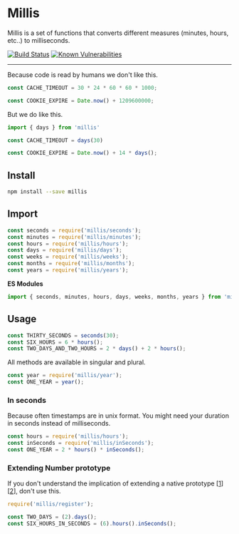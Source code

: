 # Millis

Millis is a set of functions that converts different measures (minutes, hours, etc..) to milliseconds.

[![Build Status](https://travis-ci.org/Moeriki/millis.svg?branch=master)](https://travis-ci.org/Moeriki/millis) [![Known Vulnerabilities](https://snyk.io/test/github/moeriki/millis/badge.svg)](https://snyk.io/test/github/moeriki/millis)

---

Because code is read by humans we don't like this.

```javascript
const CACHE_TIMEOUT = 30 * 24 * 60 * 60 * 1000;

const COOKIE_EXPIRE = Date.now() + 1209600000;
```

But we do like this.

```javascript
import { days } from 'millis'

const CACHE_TIMEOUT = days(30)

const COOKIE_EXPIRE = Date.now() + 14 * days();
```

## Install

```sh
npm install --save millis
```

## Import

```javascript
const seconds = require('millis/seconds');
const minutes = require('millis/minutes');
const hours = require('millis/hours');
const days = require('millis/days');
const weeks = require('millis/weeks');
const months = require('millis/months');
const years = require('millis/years');
```

**ES Modules**

```javascript
import { seconds, minutes, hours, days, weeks, months, years } from 'millis';
```

## Usage

```javascript
const THIRTY_SECONDS = seconds(30);
const SIX_HOURS = 6 * hours();
const TWO_DAYS_AND_TWO_HOURS = 2 * days() + 2 * hours();
```

All methods are available in singular and plural.

```javascript
const year = require('millis/year');
const ONE_YEAR = year();
```

### In seconds

Because often timestamps are in unix format. You might need your duration in seconds instead of milliseconds.

```javascript
const hours = require('millis/hours');
const inSeconds = require('millis/inSeconds');
const ONE_YEAR = 2 * hours() * inSeconds();
```

### Extending Number prototype

If you don't understand the implication of extending a native prototype \[[1](http://perfectionkills.com/extending-native-builtins/)\] \[[2](http://stackoverflow.com/questions/14034180/why-is-extending-native-objects-a-bad-practice)\], don't use this.

```javascript
require('millis/register');

const TWO_DAYS = (2).days();
const SIX_HOURS_IN_SECONDS = (6).hours().inSeconds();
```
